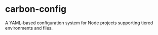 # carbon-config
A YAML-based configuration system for Node projects supporting tiered environments and files.
